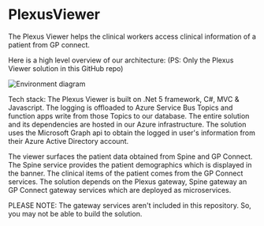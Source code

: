 # PlexusViewer
The Plexus Viewer helps the clinical workers access clinical information of a patient from GP connect.

Here is a high level overview of our architecture: 
(PS: Only the Plexus Viewer solution in this GitHub repo)

![Environment diagram](https://user-images.githubusercontent.com/96543046/150314363-975c35fd-3c8e-48ee-81bc-f6e954df060c.png)

Tech stack:
The Plexus Viewer is built on .Net 5 framework, C#, MVC & Javascript. The logging is offloaded to Azure Service Bus Topics and function apps write from those Topics to our database. The entire solution and its dependencies are hosted in our Azure infrastructure. The solution uses the Microsoft Graph api to obtain the logged in user's information from their Azure Active Directory account.

The viewer surfaces the patient data obtained from Spine and GP Connect. The Spine service provides the patient demographics which is displayed in the banner. The clinical items of the patient comes from the GP Connect services. The solution depends on the Plexus gateway, Spine gateway an GP Connect gateway services which are deployed as microservices.

PLEASE NOTE: The gateway services aren't included in this repository. So, you may not be able to build the solution.
